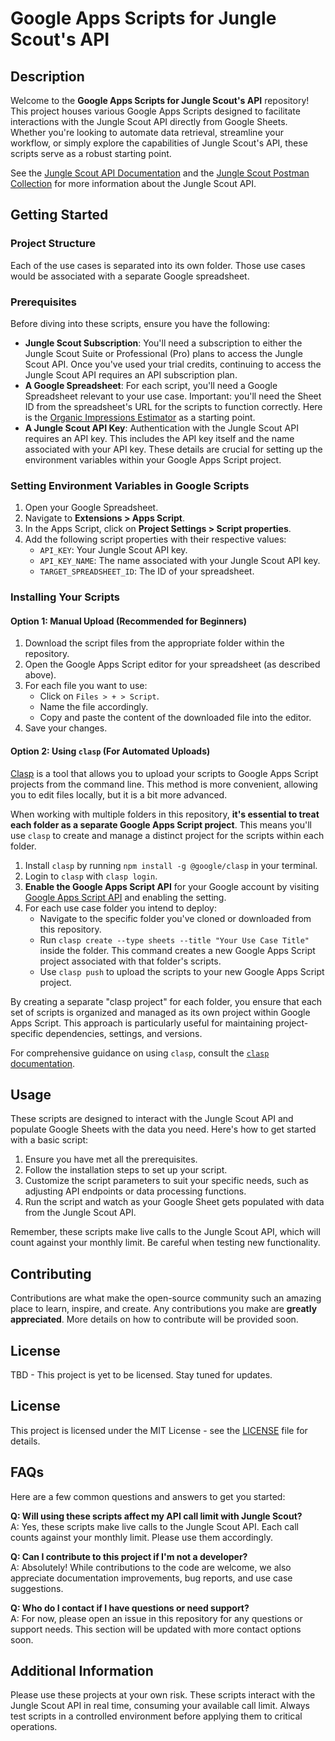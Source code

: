 # Google Apps Scripts for Jungle Scout's API

## Description
Welcome to the **Google Apps Scripts for Jungle Scout's API** repository! This project houses various Google Apps Scripts designed to facilitate interactions with the Jungle Scout API directly from Google Sheets. Whether you're looking to automate data retrieval, streamline your workflow, or simply explore the capabilities of Jungle Scout's API, these scripts serve as a robust starting point.

See the [Jungle Scout API Documentation](https://developer.junglescout.com) and the [Jungle Scout Postman Collection](https://postman.junglescout.com) for more information about the Jungle Scout API.

## Getting Started

### Project Structure
Each of the use cases is separated into its own folder. Those use cases would be associated with a separate Google spreadsheet.

### Prerequisites
Before diving into these scripts, ensure you have the following:

- **Jungle Scout Subscription**: You'll need a subscription to either the Jungle Scout Suite or Professional (Pro) plans to access the Jungle Scout API. Once you've used your trial credits, continuing to access the Jungle Scout API requires an API subscription plan.
- **A Google Spreadsheet**: For each script, you'll need a Google Spreadsheet relevant to your use case. Important: you'll need the Sheet ID from the spreadsheet's URL for the scripts to function correctly. Here is the [Organic Impressions Estimator](https://www.junglescout.com) as a starting point. 
- **A Jungle Scout API Key**: Authentication with the Jungle Scout API requires an API key. This includes the API key itself and the name associated with your API key. These details are crucial for setting up the environment variables within your Google Apps Script project.

### Setting Environment Variables in Google Scripts
1. Open your Google Spreadsheet.
2. Navigate to **Extensions > Apps Script**.
3. In the Apps Script, click on **Project Settings > Script properties**.
4. Add the following script properties with their respective values:
   - `API_KEY`: Your Jungle Scout API key.
   - `API_KEY_NAME`: The name associated with your Jungle Scout API key.
   - `TARGET_SPREADSHEET_ID`: The ID of your spreadsheet.

### Installing Your Scripts

#### Option 1: Manual Upload (Recommended for Beginners)
1. Download the script files from the appropriate folder within the repository.
2. Open the Google Apps Script editor for your spreadsheet (as described above).
3. For each file you want to use:
   - Click on `Files > + > Script`.
   - Name the file accordingly.
   - Copy and paste the content of the downloaded file into the editor.
4. Save your changes.

#### Option 2: Using `clasp` (For Automated Uploads)
[Clasp](https://github.com/google/clasp) is a tool that allows you to upload your scripts to Google Apps Script projects from the command line.  This method is more convenient, allowing you to edit files locally, but it is a bit more advanced.

When working with multiple folders in this repository, **it's essential to treat each folder as a separate Google Apps Script project**. This means you'll use `clasp` to create and manage a distinct project for the scripts within each folder.

1. Install `clasp` by running `npm install -g @google/clasp` in your terminal.
2. Login to `clasp` with `clasp login`.
3. **Enable the Google Apps Script API** for your Google account by visiting [Google Apps Script API](https://script.google.com/home/usersettings) and enabling the setting.
4. For each use case folder you intend to deploy:
   - Navigate to the specific folder you've cloned or downloaded from this repository.
   - Run `clasp create --type sheets --title "Your Use Case Title"` inside the folder. This command creates a new Google Apps Script project associated with that folder's scripts.
   - Use `clasp push` to upload the scripts to your new Google Apps Script project.

By creating a separate "clasp project" for each folder, you ensure that each set of scripts is organized and managed as its own project within Google Apps Script. This approach is particularly useful for maintaining project-specific dependencies, settings, and versions.

For comprehensive guidance on using `clasp`, consult the [`clasp` documentation](https://github.com/google/clasp).

## Usage
These scripts are designed to interact with the Jungle Scout API and populate Google Sheets with the data you need. Here's how to get started with a basic script:
1. Ensure you have met all the prerequisites.
2. Follow the installation steps to set up your script.
3. Customize the script parameters to suit your specific needs, such as adjusting API endpoints or data processing functions.
4. Run the script and watch as your Google Sheet gets populated with data from the Jungle Scout API.

Remember, these scripts make live calls to the Jungle Scout API, which will count against your monthly limit. Be careful when testing new functionality.

## Contributing
Contributions are what make the open-source community such an amazing place to learn, inspire, and create. Any contributions you make are **greatly appreciated**. More details on how to contribute will be provided soon.

## License
TBD - This project is yet to be licensed. Stay tuned for updates.

## License
This project is licensed under the MIT License - see the [LICENSE](LICENSE) file for details.

## FAQs
Here are a few common questions and answers to get you started:

**Q: Will using these scripts affect my API call limit with Jungle Scout?**  
A: Yes, these scripts make live calls to the Jungle Scout API. Each call counts against your monthly limit. Please use them accordingly.

**Q: Can I contribute to this project if I'm not a developer?**  
A: Absolutely! While contributions to the code are welcome, we also appreciate documentation improvements, bug reports, and use case suggestions.

**Q: Who do I contact if I have questions or need support?**  
A: For now, please open an issue in this repository for any questions or support needs. This section will be updated with more contact options soon.

## Additional Information
Please use these projects at your own risk. These scripts interact with the Jungle Scout API in real time, consuming your available call limit. Always test scripts in a controlled environment before applying them to critical operations.